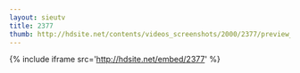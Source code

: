 ```yaml
---
layout: sieutv
title: 2377
thumb: http://hdsite.net/contents/videos_screenshots/2000/2377/preview_360p.mp4.jpg
---
```

{% include iframe src='http://hdsite.net/embed/2377' %}
 

